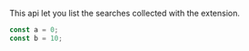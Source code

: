 This api let you list the searches collected with the extension.

```js
const a = 0;
const b = 10;
```
